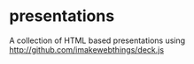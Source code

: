 presentations
=============

A collection of HTML based presentations using http://github.com/imakewebthings/deck.js